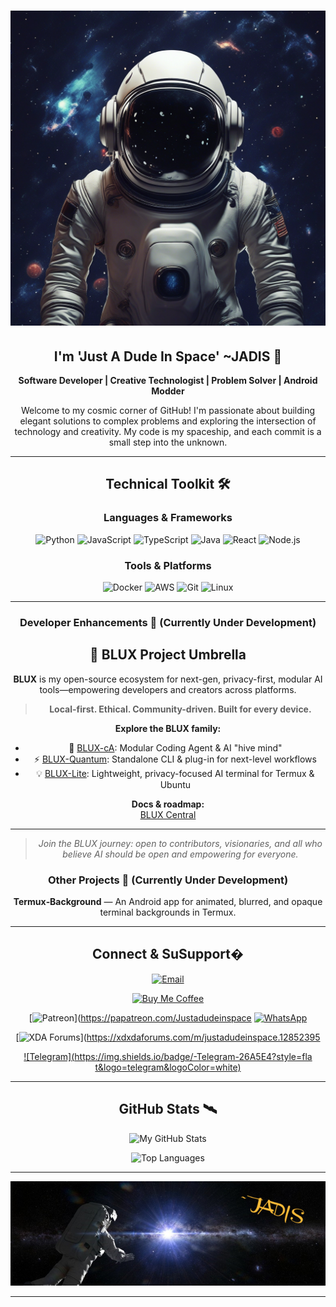 <div align="center">

# ![Banner](./assets/AI_ART_1751514976008.jpg)

## I'm 'Just A Dude In Space' ~JADIS 🚀

**Software Developer | Creative Technologist | Problem Solver | Android Modder**

Welcome to my cosmic corner of GitHub! I'm passionate about building elegant solutions to complex problems and exploring the intersection of technology and creativity. My code is my spaceship, and each commit is a small step into the unknown.

---

## Technical Toolkit 🛠️

### Languages & Frameworks
![Python](https://img.shields.io/badge/-Python-3776AB?style=flat&logo=python&logoColor=white)
![JavaScript](https://img.shields.io/badge/-JavaScript-F7DF1E?style=flat&logo=javascript&logoColor=black)
![TypeScript](https://img.shields.io/badge/-TypeScript-3178C6?style=flat&logo=typescript&logoColor=white)
![Java](https://img.shields.io/badge/-Java-007396?style=flat&logo=java&logoColor=white)
![React](https://img.shields.io/badge/-React-61DAFB?style=flat&logo=react&logoColor=black)
![Node.js](https://img.shields.io/badge/-Node.js-339933?style=flat&logo=node.js&logoColor=white)

### Tools & Platforms
![Docker](https://img.shields.io/badge/-Docker-2496ED?style=flat&logo=docker&logoColor=white)
![AWS](https://img.shields.io/badge/-AWS-232F3E?style=flat&logo=amazon-aws&logoColor=white)
![Git](https://img.shields.io/badge/-Git-F05032?style=flat&logo=git&logoColor=white)
![Linux](https://img.shields.io/badge/-Linux-FCC624?style=flat&logo=linux&logoColor=black)

---

### Developer Enhancements 📱 (Currently Under Development)

## 🚀 BLUX Project Umbrella

**BLUX** is my open-source ecosystem for next-gen, privacy-first, modular AI tools—empowering developers and creators across platforms.

> **Local-first. Ethical. Community-driven. Built for every device.**

**Explore the BLUX family:**

- 🧠 [BLUX-cA](https://github.com/Justadudeinspace/blux-ca): Modular Coding Agent & AI "hive mind"
- ⚡ [BLUX-Quantum](https://github.com/Justadudeinspace/blux-quantum): Standalone CLI & plug-in for next-level workflows
- 💡 [BLUX-Lite](https://github.com/Justadudeinspace/blux-lite): Lightweight, privacy-focused AI terminal for Termux & Ubuntu

**Docs & roadmap:**  
[BLUX Central](https://github.com/Justadudeinspace/blux)

---

> *Join the BLUX journey: open to contributors, visionaries, and all who believe AI should be open and empowering for everyone.*

### Other Projects 📱 (Currently Under Development)

**Termux‑Background** — An Android app for animated, blurred, and opaque terminal backgrounds in Termux.


---

## Connect & SuSupport�

[![Email](https://imimg.shields.io/badge/-justadudeinspace4242%40hotmail.com-D14836?style=flatogo=mail&logoColor=white)](mailto:justadudeinspace4242@hotmail.com)

[![Buy Me Coffee](https://img.shields.io/badge/-Buy%20Me%20a%20Coffee-FFDD00?style=flat&logo=buymeacoffee&logoColor=black)](https://coff.ee/justadudeinspace)

[![Patreon](https://img.shields.io/badge/-Support%20on%20Patreon-F96854?style=flat&logo=patreon&logoColor=white)](https://papatreon.com/Justadudeinspace
[![WhatsApp](https://img.shields.io/badge/-WhatsApp-25D366?style=flat&logo=whatsapp&logoColor=white)](https://wa.me/qr/2U7KLB2ACFNYF1)

[![XDA Forums](https://img.shields.io/badge/-XDA%20Forums-EA7100?style=flat&logo=xda-developers&logoColor=white)](https://xdxdaforums.com/m/justadudeinspace.12852395

[![Telegram](https://img.shields.io/badge/-Telegram-26A5E4?style=fla t&logo=telegram&logoColor=white)](https://t.me/Justadudeinspace)

---

## GitHub Stats 🛰️

![My GitHub Stats](https://github-readme-stats.vercel.app/api?username=justadudeinspace&show_icons=true&theme=dark)

![Top Languages](https://github-readme-stats.vercel.app/api/top-langs/?username=justadudeinspace&layout=compact&theme=dark)

---

![Signature](./assets/naut.png)

</div>

---
